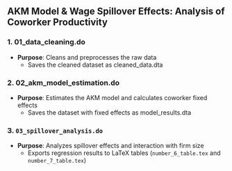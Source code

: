 ## AKM Model & Wage Spillover Effects: Analysis of Coworker Productivity

### 1. 01_data_cleaning.do
- **Purpose**: Cleans and preprocesses the raw data
  - Saves the cleaned dataset as cleaned_data.dta

### 2. 02_akm_model_estimation.do
- **Purpose**: Estimates the AKM model and calculates coworker fixed effects
  - Saves the dataset with fixed effects as model_results.dta

### 3. `03_spillover_analysis.do`
- **Purpose**: Analyzes spillover effects and interaction with firm size
  - Exports regression results to LaTeX tables (`number_6_table.tex` and `number_7_table.tex`)



